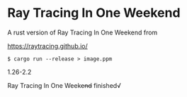 # Ray Tracing In One Weekend

A rust version of Ray Tracing In One Weekend from

https://raytracing.github.io/

```
$ cargo run --release > image.ppm
```

1.26-2.2

Ray Tracing In One Week~~end~~ finished√

